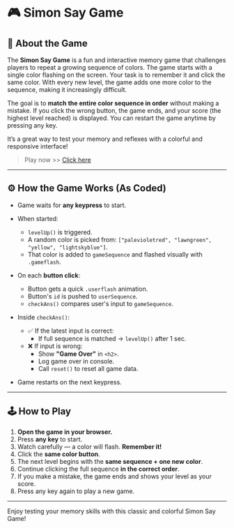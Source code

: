 # 🎮 Simon Say Game

## 📌 About the Game

The **Simon Say Game** is a fun and interactive memory game that challenges players to repeat a growing sequence of colors. The game starts with a single color flashing on the screen. Your task is to remember it and click the same color. With every new level, the game adds one more color to the sequence, making it increasingly difficult.

The goal is to **match the entire color sequence in order** without making a mistake. If you click the wrong button, the game ends, and your score (the highest level reached) is displayed. You can restart the game anytime by pressing any key.

It’s a great way to test your memory and reflexes with a colorful and responsive interface!

> Play now >> [Click here](https://priyash-das.github.io/Simon-say-game/)

---

## ⚙️ How the Game Works (As Coded)

- Game waits for **any keypress** to start.
- When started:
  - `levelUp()` is triggered.
  - A random color is picked from: `["palevioletred", "lawngreen", "yellow", "lightskyblue"]`.
  - That color is added to `gameSequence` and flashed visually with `.gameflash`.

- On each **button click**:
  - Button gets a quick `.userflash` animation.
  - Button's `id` is pushed to `userSequence`.
  - `checkAns()` compares user's input to `gameSequence`.

- Inside `checkAns()`:
  - ✅ If the latest input is correct:
    - If full sequence is matched → `levelUp()` after 1 sec.
  - ❌ If input is wrong:
    - Show **"Game Over"** in `<h2>`.
    - Log game over in console.
    - Call `reset()` to reset all game data.

- Game restarts on the next keypress.

---

## 🕹️ How to Play

1. **Open the game in your browser.**
2. Press **any key** to start.
3. Watch carefully — a color will flash. **Remember it!**
4. Click the **same color button**.
5. The next level begins with the **same sequence + one new color**.
6. Continue clicking the full sequence **in the correct order**.
7. If you make a mistake, the game ends and shows your level as your score.
8. Press any key again to play a new game.

---

Enjoy testing your memory skills with this classic and colorful Simon Say Game!
